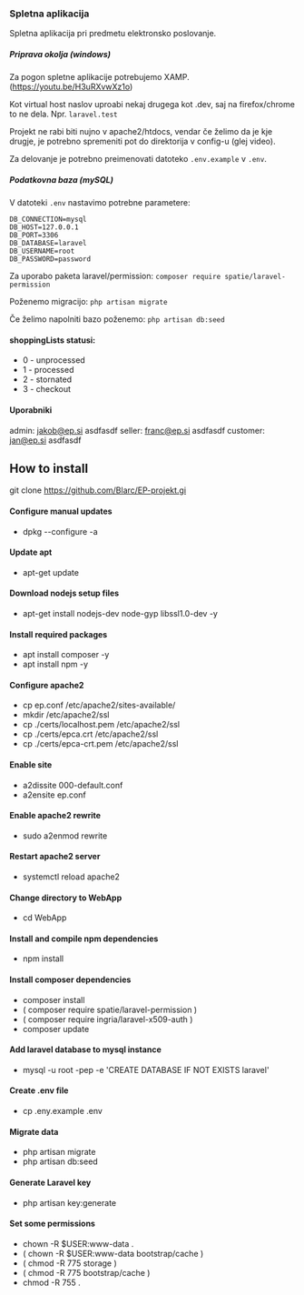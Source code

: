 ### Spletna aplikacija
Spletna aplikacija pri predmetu elektronsko poslovanje.

##### Priprava okolja (windows)
Za pogon spletne aplikacije potrebujemo XAMP.
(https://youtu.be/H3uRXvwXz1o)

Kot virtual host naslov uproabi nekaj drugega kot .dev, saj
na firefox/chrome to ne dela. Npr. `laravel.test`

Projekt ne rabi biti nujno v apache2/htdocs, vendar če
želimo da je kje drugje, je potrebno spremeniti pot do
direktorija v config-u (glej video).

Za delovanje je potrebno preimenovati datoteko `.env.example` v `.env`.

##### Podatkovna baza (mySQL)
V datoteki `.env` nastavimo potrebne parametere:
```
DB_CONNECTION=mysql
DB_HOST=127.0.0.1
DB_PORT=3306
DB_DATABASE=laravel
DB_USERNAME=root
DB_PASSWORD=password
```
Za uporabo paketa laravel/permission:
`composer require spatie/laravel-permission`

Poženemo migracijo:
`php artisan migrate`

Če želimo napolniti bazo poženemo:
`php artisan db:seed`

#### shoppingLists statusi:
* 0 - unprocessed
* 1 - processed
* 2 - stornated
* 3 - checkout


#### Uporabniki
admin: jakob@ep.si asdfasdf
seller: franc@ep.si asdfasdf
customer: jan@ep.si asdfasdf

## How to install
git clone https://github.com/Blarc/EP-projekt.gi

#### Configure manual updates
* dpkg --configure -a

#### Update apt
* apt-get update

#### Download nodejs setup files
* apt-get install nodejs-dev node-gyp libssl1.0-dev -y

#### Install required packages
* apt install composer -y
* apt install npm -y

#### Configure apache2
* cp ep.conf /etc/apache2/sites-available/
* mkdir /etc/apache2/ssl
* cp ./certs/localhost.pem /etc/apache2/ssl
* cp ./certs/epca.crt /etc/apache2/ssl
* cp ./certs/epca-crt.pem /etc/apache2/ssl

#### Enable site
* a2dissite 000-default.conf
* a2ensite ep.conf

#### Enable apache2 rewrite
* sudo a2enmod rewrite

#### Restart apache2 server
* systemctl reload apache2

#### Change directory to WebApp
* cd WebApp

#### Install and compile npm dependencies
* npm install

#### Install composer dependencies
* composer install
* ( composer require spatie/laravel-permission )
* ( composer require ingria/laravel-x509-auth )
* composer update

#### Add laravel database to mysql instance
* mysql -u root -pep -e 'CREATE DATABASE IF NOT EXISTS laravel'

#### Create .env file
* cp .eny.example .env

#### Migrate data
* php artisan migrate
* php artisan db:seed

#### Generate Laravel key
* php artisan key:generate 

#### Set some permissions
* chown -R $USER:www-data .
* ( chown -R $USER:www-data bootstrap/cache )
* ( chmod -R 775 storage )
* ( chmod -R 775 bootstrap/cache )
* chmod -R 755 .



